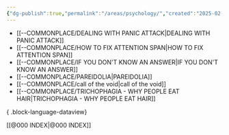 ```yaml
---
{"dg-publish":true,"permalink":"/areas/psychology/","created":"2025-02-17T21:15:09.887+08:00","updated":"2025-03-25T18:51:37.801+08:00"}
---
```


- [[--COMMONPLACE/DEALING WITH PANIC ATTACK\|DEALING WITH PANIC ATTACK]]
- [[--COMMONPLACE/HOW TO FIX ATTENTION SPAN\|HOW TO FIX ATTENTION SPAN]]
- [[--COMMONPLACE/IF YOU DON'T KNOW AN ANSWER\|IF YOU DON'T KNOW AN ANSWER]]
- [[--COMMONPLACE/PAREIDOLIA\|PAREIDOLIA]]
- [[--COMMONPLACE/call of the void\|call of the void]]
- [[--COMMONPLACE/TRICHOPHAGIA - WHY PEOPLE EAT HAIR\|TRICHOPHAGIA - WHY PEOPLE EAT HAIR]]

{ .block-language-dataview}












[[@000 INDEX\|@000 INDEX]]
